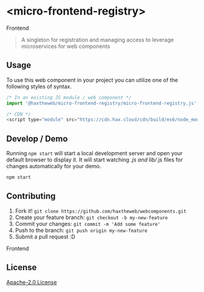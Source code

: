 # &lt;micro-frontend-registry&gt;

Frontend
> A singleton for registration and managing access to leverage microservices for web components

## Usage
To use this web component in your project you can utilize one of the following styles of syntax.

```js
/* In an existing JS module / web component */
import '@haxtheweb/micro-frontend-registry/micro-frontend-registry.js';

/* CDN */
<script type="module" src="https://cdn.hax.cloud/cdn/build/es6/node_modules/@haxtheweb/micro-frontend-registry/micro-frontend-registry.js"></script>
```

## Develop / Demo
Running `npm start` will start a local development server and open your default browser to display it. It will start watching *.js and lib/*.js files for changes automatically for your demo.
```bash
npm start
```


## Contributing

1. Fork it! `git clone https://github.com/haxtheweb/webcomponents.git`
2. Create your feature branch: `git checkout -b my-new-feature`
3. Commit your changes: `git commit -m 'Add some feature'`
4. Push to the branch: `git push origin my-new-feature`
5. Submit a pull request :D

Frontend

## License
[Apache-2.0 License](http://opensource.org/licenses/Apache-2.0)